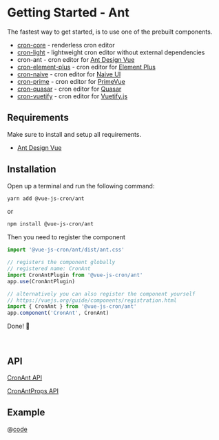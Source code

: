 <!-- Generated file -->
# Getting Started - Ant

The fastest way to get started, is to use one of the prebuilt components.
- [cron-core](./getting-started-core) - renderless cron editor
- [cron-light](./getting-started-light) - lightweight cron editor without external dependencies
- cron-ant - cron editor for [Ant Design Vue](https://antdv.com/)
- [cron-element-plus](./getting-started-element-plus) - cron editor for [Element Plus](https://element-plus.org/en-US/)
- [cron-naive](./getting-started-naive-ui) - cron editor for [Naive UI](https://www.naiveui.com)
- [cron-prime](./getting-started-prime) - cron editor for [PrimeVue](https://primevue.org/)
- [cron-quasar](./getting-started-quasar) - cron editor for [Quasar](https://quasar.dev/)
- [cron-vuetify](./getting-started-vuetify) - cron editor for [Vuetify.js](https://next.vuetifyjs.com/en/)


## Requirements

Make sure to install and setup all requirements.
- [Ant Design Vue](https://www.antdv.com/components/overview/)

## Installation

Open up a terminal and run the following command:

```bash 
yarn add @vue-js-cron/ant
```
or

```bash 
npm install @vue-js-cron/ant
```

Then you need to register the component

```js
import '@vue-js-cron/ant/dist/ant.css'

// registers the component globally
// registered name: CronAnt
import CronAntPlugin from '@vue-js-cron/ant'
app.use(CronAntPlugin)

// alternatively you can also register the component yourself
// https://vuejs.org/guide/components/registration.html
import { CronAnt } from '@vue-js-cron/ant'
app.component('CronAnt', CronAnt)
```

Done! 🚀

<br />

## API


[CronAnt API](https://abichinger.github.io/vue-js-cron/typedoc/classes/_vue_js_cron_ant.CronAnt)

[CronAntProps API](https://abichinger.github.io/vue-js-cron/typedoc/interfaces/_vue_js_cron_ant.CronAntProps)




## Example

@[code](../.vuepress/components/get-started-ant.vue)